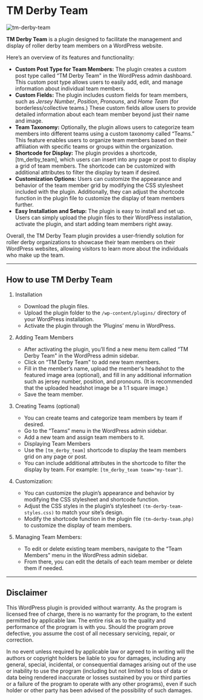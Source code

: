 # TM Derby Team

![tm-derby-team](https://github.com/heliogoodbye/TM-Derby-Team/assets/105381685/35ceb310-508e-4f64-97d7-b5fc3865d085)

**TM Derby Team** is a plugin designed to facilitate the management and display of roller derby team members on a WordPress website. 

Here’s an overview of its features and functionality:

- **Custom Post Type for Team Members:** The plugin creates a custom post type called “TM Derby Team" in the WordPress admin dashboard. This custom post type allows users to easily add, edit, and manage information about individual team members.
- **Custom Fields:** The plugin includes custom fields for team members, such as *Jersey Number*, *Position*, *Pronouns*, and *Home Team* (for borderless/collective teams.) These custom fields allow users to provide detailed information about each team member beyond just their name and image.
- **Team Taxonomy:** Optionally, the plugin allows users to categorize team members into different teams using a custom taxonomy called “Teams.” This feature enables users to organize team members based on their affiliation with specific teams or groups within the organization.
- **Shortcode for Display:** The plugin provides a shortcode, [tm_derby_team], which users can insert into any page or post to display a grid of team members. The shortcode can be customized with additional attributes to filter the display by team if desired.
- **Customization Options:** Users can customize the appearance and behavior of the team member grid by modifying the CSS stylesheet included with the plugin. Additionally, they can adjust the shortcode function in the plugin file to customize the display of team members further.
- **Easy Installation and Setup:** The plugin is easy to install and set up. Users can simply upload the plugin files to their WordPress installation, activate the plugin, and start adding team members right away.

Overall, the TM Derby Team plugin provides a user-friendly solution for roller derby organizations to showcase their team members on their WordPress websites, allowing visitors to learn more about the individuals who make up the team.

---
## How to use TM Derby Team

1. Installation
    - Download the plugin files.
    - Upload the plugin folder to the `/wp-content/plugins/` directory of your WordPress installation.
    - Activate the plugin through the ‘Plugins’ menu in WordPress.
      
2. Adding Team Members
    - After activating the plugin, you’ll find a new menu item called “TM Derby Team" in the WordPress admin sidebar.
    - Click on “TM Derby Team" to add new team members.
    - Fill in the member’s name, upload the member's headshot to the featured image area (optional), and fill in any additional information such as jersey number, position, and pronouns. (It is recommended that the uploaded headshot image be a 1:1 square image.)
    - Save the team member.
3. Creating Teams (optional)
    - You can create teams and categorize team members by team if desired.
    - Go to the “Teams” menu in the WordPress admin sidebar.
    - Add a new team and assign team members to it.
    - Displaying Team Members
    - Use the `[tm_derby_team]` shortcode to display the team members grid on any page or post.
    - You can include additional attributes in the shortcode to filter the display by team. For example: `[tm_derby_team team="my-team"]`.
4. Customization:
    - You can customize the plugin’s appearance and behavior by modifying the CSS stylesheet and shortcode function.
    - Adjust the CSS styles in the plugin’s stylesheet `(tm-derby-team-styles.css)` to match your site’s design.
    - Modify the shortcode function in the plugin file `(tm-derby-team.php)` to customize the display of team members.
5. Managing Team Members:
    - To edit or delete existing team members, navigate to the “Team Members” menu in the WordPress admin sidebar.
    - From there, you can edit the details of each team member or delete them if needed.

---

## Disclaimer

This WordPress plugin is provided without warranty. As the program is licensed free of charge, there is no warranty for the program, to the extent permitted by applicable law. The entire risk as to the quality and performance of the program is with you. Should the program prove defective, you assume the cost of all necessary servicing, repair, or correction.

In no event unless required by applicable law or agreed to in writing will the authors or copyright holders be liable to you for damages, including any general, special, incidental, or consequential damages arising out of the use or inability to use the program (including but not limited to loss of data or data being rendered inaccurate or losses sustained by you or third parties or a failure of the program to operate with any other programs), even if such holder or other party has been advised of the possibility of such damages.
